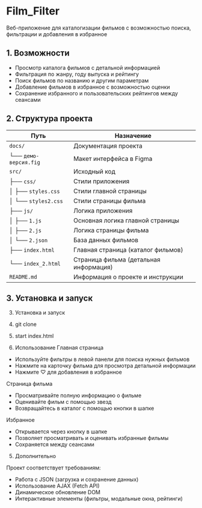 # Film_Filter

Веб-приложение для каталогизации фильмов с возможностью поиска, фильтрации и добавления в избранное

## 1. Возможности

- Просмотр каталога фильмов с детальной информацией
- Фильтрация по жанру, году выпуска и рейтингу
- Поиск фильмов по названию и другим параметрам
- Добавление фильмов в избранное с возможностью оценки
- Сохранение избранного и пользовательских рейтингов между сеансами


## 2. Структура проекта

| Путь | Назначение |
|------|------------|
| `docs/` | Документация проекта |
| └── `демо-версия.fig` | Макет интерфейса в Figma |
| `src/` | Исходный код |
| ├── `css/` | Стили приложения |
| │   ├── `styles.css` | Стили главной страницы |
| │   └── `styles2.css` | Стили страницы фильма |
| ├── `js/` | Логика приложения |
| │   ├── `1.js` | Основная логика главной страницы |
| │   ├── `2.js` | Логика страницы фильма |
| │   └── `2.json` | База данных фильмов |
| ├── `index.html` | Главная страница (каталог фильмов) |
| └── `index_2.html` | Страница фильма (детальная информация) |
| `README.md` | Информация о проекте и инструкции |

## 3. Установка и запуск

3. Установка и запуск

1. git clone 
2. start index.html

4. Использование
Главная страница
- Используйте фильтры в левой панели для поиска нужных фильмов
- Нажмите на карточку фильма для просмотра детальной информации
- Нажмите ♡ для добавления в избранное

Страница фильма
- Просматривайте полную информацию о фильме
- Оценивайте фильм с помощью звезд
- Возвращайтесь в каталог с помощью кнопки в шапке

Избранное
- Открывается через кнопку в шапке
- Позволяет просматривать и оценивать избранные фильмы
- Сохраняется между сеансами

5. Дополнительно

Проект соответствует требованиям:
- Работа с JSON (загрузка и сохранение данных)
- Использование AJAX (Fetch API)
- Динамическое обновление DOM
- Интерактивные элементы (фильтры, модальные окна, рейтинги)
